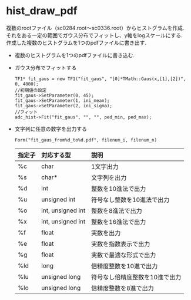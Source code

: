 # hist_draw_pdf
  複数のrootファイル（sc0284.root〜sc0336.root）からヒストグラムを作成.<br>
  それをある一定の範囲でガウス分布でフィットし、y軸をlogスケールにする.<br>
  作成した複数のヒストグラムを1つのpdfファイルに書き出す.
  
  - 複数のヒストグラムを1つのpdfファイルに書き込む.
  - ガウス分布でフィットする
    ```
    TF1* fit_gaus = new TF1("fit_gaus", "[0]*TMath::Gaus(x,[1],[2])", 0, 4000);
    //初期値の設定
    fit_gaus->SetParameter(0, 45);
    fit_gaus->SetParameter(1, ini_mean);
    fit_gaus->SetParameter(2, ini_sigma);
    //フィット
    adc_hist->Fit("fit_gaus", "", "", ped_min, ped_max);
    ```
    
  - 文字列に任意の数字を出力する
    ```
    Form("fit_gaus_from%d_to%d.pdf", filenum_i, filenum_n)
    ```
    | 指定子 | 対応する型 | 説明 |
    |:-----------|:------------|:------------|
    | %c | char | 1文字出力 |
    | %s | char* | 文字列を出力 |
    | %d | int | 整数を10進法で出力 |
    | %u | unsigned int | 符号なし整数を10進法で出力 |
    | %o | int, unsigned int | 整数を8進法で出力 |
    | %x | int, unsigned int | 整数を16進法で出力 |
    | %f | float | 実数を出力 |
    | %e | float | 実数を指数表示で出力 |
    | %g | float | 実数で最適な形式で出力 |
    | %ld| long | 倍精度整数を10進で出力 |
    | %lu| unsigned long | 符号なし倍精度整数を10進で出力 |
    | %lo| unsigned long | 倍精度整数を8進で出力 |

